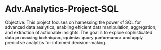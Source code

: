 # Adv.Analytics-Project-SQL

Objective:
This project focuses on harnessing the power of SQL for advanced data analytics, enabling efficient data manipulation, aggregation, and extraction of actionable insights. The goal is to explore sophisticated data processing techniques, optimize query performance, and apply predictive analytics for informed decision-making.
